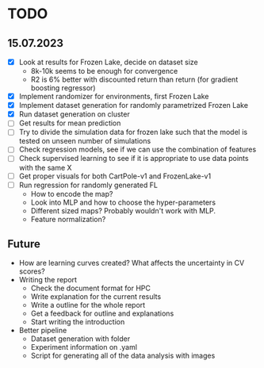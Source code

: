 # TODO

## 15.07.2023
- [x] Look at results for Frozen Lake, decide on dataset size
    - 8k-10k seems to be enough for convergence
    - R2 is 6% better with discounted return than return (for gradient boosting regressor)
- [x] Implement randomizer for environments, first Frozen Lake
- [x] Implement dataset generation for randomly parametrized Frozen Lake
- [x] Run dataset generation on cluster
- [ ] Get results for mean prediction
- [ ] Try to divide the simulation data for frozen lake such that the model is tested on unseen number of simulations
- [ ] Check regression models, see if we can use the combination of features
- [ ] Check supervised learning to see if it is appropriate to use data points with the same X
- [ ] Get proper visuals for both CartPole-v1 and FrozenLake-v1
- [ ] Run regression for randomly generated FL
    - How to encode the map?
    - Look into MLP and how to choose the hyper-parameters
    - Different sized maps? Probably wouldn't work with MLP.
    - Feature normalization?

## Future
- How are learning curves created? What affects the uncertainty in CV scores?
- Writing the report
    - Check the document format for HPC
    - Write explanation for the current results
    - Write a outline for the whole report
    - Get a feedback for outline and explanations
    - Start writing the introduction
- Better pipeline
    - Dataset generation with folder
    - Experiment information on .yaml
    - Script for generating all of the data analysis with images